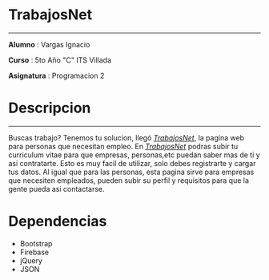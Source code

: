 # TrabajosNet
***
**Alumno**
 : Vargas Ignacio

**Curso**
 : 5to Año "C" ITS Villada
 
 **Asignatura**
 : Programacion 2

# Descripcion
***

Buscas trabajo? Tenemos tu solucion, llegó [_TrabajosNet_](https://nachovargas93.github.io/ProyectoTrabajos.net/), la pagina web para personas que necesitan empleo.
En [_TrabajosNet_](https://nachovargas93.github.io/ProyectoTrabajos.net/) podras subir tu curriculum vitae para que empresas, personas,etc puedan saber mas de ti y asi contratarte.
Esto es muy facil de utilizar, solo debes registrarte y cargar tus datos. 
Al igual que para las personas, esta pagina sirve para empresas que necesiten empleados, pueden subir su perfil y requisitos para que la gente pueda asi contactarse.


# Dependencias

* Bootstrap
* Firebase
* jQuery
* JSON